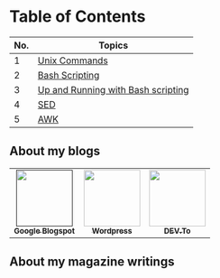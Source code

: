 # Table of Contents

| No. | Topics |
| --- | --------- |
|1  | [Unix Commands](./UnixBasic.md)  |
|2  | [Bash Scripting](./bashscript.md) |
|3  | [Up and Running with Bash scripting](./shellscripting.md) |
|4  | [SED](./SEDLearning.md) |
|5  | [AWK](./AWKLearning.md) |

## About my blogs

<table>
  <tr>
    <td align="center"><a href=""https://hemanth22hemublogs.blogspot.com/"><img src="https://cdn.jsdelivr.net/npm/simple-icons@v3/icons/blogger.svg" width="100px;" alt=""/><br /><sub><b>Google Blogspot</b></sub></a>  </td>
    <td align="center"><a href="https://hemanth22hemu.wordpress.com/"><img src="https://cdn.jsdelivr.net/npm/simple-icons@v3/icons/wordpress.svg" width="100px;" alt=""/><br /><sub><b>Wordpress</b></sub></a>  </td>
      <td align="center"><a href="https://dev.to/hemanth22"><img src="https://d2fltix0v2e0sb.cloudfront.net/dev-badge.svg" width="100px;" alt=""/><br /><sub><b>DEV.To</b></sub></a>  </td>
  </tr>
</table> 


## About my magazine writings

